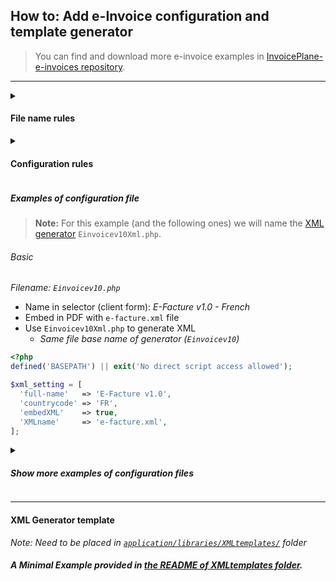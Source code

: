 ## How to: Add e-Invoice configuration and template generator

> You can find and download more e-invoice examples in [InvoicePlane-e-invoices repository](https://github.com/InvoicePlane/InvoicePlane-e-invoices).

---

<details>

<summary>

#### File name rules

</summary>


STOP PRESS!

This is a Python version with docker support.

git clone https://github.com/aptitudetechnology/InvoicePlanePy
chmod +x startup.sh 
make build && make up

to shut it down and start again
make down
docker system prune --all --volumes

to update to the latest development version
git pull origin development

the latest main version (which is behind development)
git pull origin main

note: we are pre-alpha so neither branch is ready for production



_To implement a new e-invoicing xml system, there are 2 files that need to be placed in their respective folder._

> Add the configuration file (`Shortidv10.php`) in `helpers/XMLconfigs/` folder (here)

> and the generator file (`Shortidv10Xml.php`) in the [`libraries/XMLtemplates/`](../../libraries/XMLtemplates/) folder.

**Configuration filename (XML helper)**

```
Filename: 'Shortidv10.php'  -> "Shortid" + "version" + ".php" : max 25 characters (without ".php")
                            (preferably without spaces " ", dots ".", hyphen "-", underscore "_" or special characters)
```

**Generator filename (XML template)**

```
Filename: 'Shortidv10Xml.php'  -> Same name of configurator file with "Xml"
                               -> Don't respect this rule if the "generator" option is set. (Use an other template to make XML).
```

_It is important to make the file names as short as possible and preferably use only numbers and letters._

_Each **country** has its format **specifications** and version on which it is best to base the shortened name._

---

</details>

<details>

<summary>

#### Configuration rules

</summary>

_**Required**_

> The Variable `$xml_setting` name is mandatory and it's an array and contain at minima this 4 keys

```
'full-name'   => 'E-Invoice v1.0', // String : CII / UBL version name. Visible in the client edit form (drop-down selector in e-invoice panel)
'countrycode' => 'EX',             // String : Associated countrycode (if available in your native language country list)
'embedXML'    => false,            // Bool   : To embed the Xml file in Pdf set to true (for 'ZUGFeRD' and similar)
'XMLname'     => '',               // String : Name of the embedded in a CII Pdf Xml file (if not, leave empty)
```

_Optional_

```
'generator'   => 'Einvoicev10',       // String : Name of the Xml file generator without 'Xml' and '.php' extension (optional)
'options'     => ['Opt1' => 'param'], // Mixed (String|Array|Object) : If you need variables or specific codes transmit to generator (Optional)
```

<details>

<summary>

###### Dynamic file name and mime Options (Need for more specific electronic invoice)

</summary>

> _Change XML file **name** dynamically:_

_You have two ways for that:_

- 1: Set the `$_SERVER['CIIname']` with what you need in your [XML generator](#XML_template). It's look something like this:

```php
$_SERVER['CIIname'] = 'CII' . $this->invoice->user_vat_id . '_' . $this->invoice->invoice_number . '.xml';
```

- 2: In your configuration file add `CIIname` in `options` with someting like this:

```php
    'options' => ['CIIname' => 'CII{{{user_vat_id}}}_{{{invoice_number}}}.xml'],
```

- 2.1: _**Only work for not embed in PDF (Email attach file name)**_:
  - InvoicePlane (_in mailer_helper_) replace the `{{{tag}}}` by value (_Same system of [Email templates](https://wiki.invoiceplane.com/en/1.6/settings/email-templates)_).
  - Automatically change the attached file by this name (_in phpmailer_helper_).
  - _If you use `CIIname` in configuration `options` and `$_SERVER['CIIname']` in generator, the `CIIname` `options` replaced by the `$_SERVER['CIIname']` value._


> _Change file **mime** type (**Only for embed in PDF**):_

- Set `$_SERVER['CIImime']` in your [XML generator](#XML_template) with someting like this:

```php
$_SERVER['CIImime'] = 'application/json';
```

</details>

</details>


##### Examples of configuration file

> **Note:** For this example (and the following ones) we will name the [XML generator](#XML_template) `Einvoicev10Xml.php`.

###### Basic

_Filename: `Einvoicev10.php`_

- Name in selector (client form): _E-Facture v1.0 - French_
- Embed in PDF with `e-facture.xml` file
- Use `Einvoicev10Xml.php` to generate XML
  - _Same file base name of generator (`Einvoicev10`)_

```php
<?php
defined('BASEPATH') || exit('No direct script access allowed');

$xml_setting = [
  'full-name'   => 'E-Facture v1.0',
  'countrycode' => 'FR',
  'embedXML'    => true,
  'XMLname'     => 'e-facture.xml',
];
```

<details>

<summary>

##### Show more examples of configuration files

</summary>

###### For German country

- Name in selector (client form): _E-Rechnung v1.0 - German_
- Embed in PDF with `e-rechnung.xml` file
- Use `Einvoicev10Xml.php` to generate XML

_Example filename: `Einvoicev10de.php`_

```php
<?php
defined('BASEPATH') || exit('No direct script access allowed');

$xml_setting = [
    'full-name'   => 'E-Rechnung v1.0',
    'countrycode' => 'DE',
    'embedXML'    => true,
    'XMLname'     => 'e-rechnung.xml',
    'generator'   => 'Einvoicev10',
];
```

###### For Italian country

- Name in selector (client form): _E-Fattura v1.0 - Italian_
- Not embed in PDF
- Use `Einvoicev10Xml.php` to generate XML
- Use a dynamic name of electronic invoice when send a mail
  - (XML attachement file look like `IT98765432109876_321.xml`)

_Example filename: `Einvoicev10it.php`_

```php
<?php
defined('BASEPATH') || exit('No direct script access allowed');

$xml_setting = [
    'full-name'   => 'E-Fattura v1.0',
    'countrycode' => 'IT',
    'embedXML'    => false,
    'XMLname'     => '',
    'generator'   => 'Einvoicev10',
    'options'     => ['CIIname' => '{{{user_country}}}{{{user_vat_id}}}_{{{invoice_number}}}.xml'],
];
```

</details>

---

<a id="XML_template"></a>
#### XML Generator template

_Note: Need to be placed in [`application/libraries/XMLtemplates/`](../../libraries/XMLtemplates) folder_

##### A Minimal Example provided in [the README of XMLtemplates folder](../../libraries/XMLtemplates/README.md).
